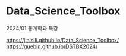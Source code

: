 # Data_Science_Toolbox
2024/01 통계학과 특강  

https://jinisili.github.io/Data_Science_Toolbox/
https://guebin.github.io/DSTBX2024/